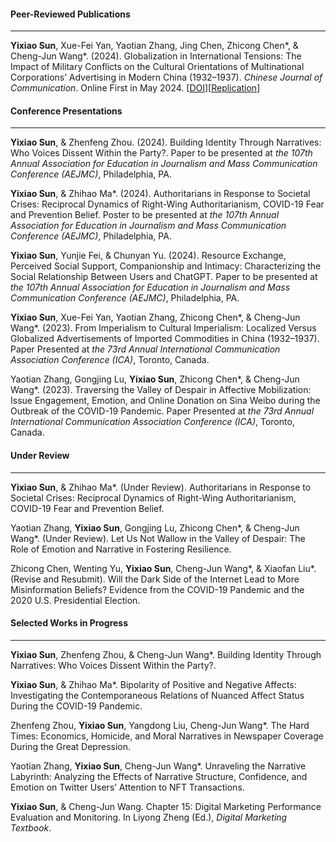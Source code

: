 #### **Peer-Reviewed Publications**

---

**Yixiao Sun**, Xue-Fei Yan, Yaotian Zhang, Jing Chen, Zhicong Chen\*, & Cheng-Jun Wang\*. (2024). Globalization in International Tensions: The Impact of Military Conflicts on the Cultural Orientations of Multinational Corporations’ Advertising in Modern China (1932–1937). _Chinese Journal of Communication_. Online First in May 2024. [[DOI](https://doi.org/10.1080/17544750.2024.2354698)][[Replication](https://doi.org/10.17605/OSF.IO/6S7AQ)]

#### **Conference Presentations**

---

**Yixiao Sun**, & Zhenfeng Zhou. (2024). Building Identity Through Narratives: Who Voices Dissent Within the Party?. Paper to be presented at _the 107th Annual Association for Education in Journalism and Mass Communication Conference (AEJMC)_, Philadelphia, PA.

**Yixiao Sun**, & Zhihao Ma\*. (2024). Authoritarians in Response to Societal Crises: Reciprocal Dynamics of Right-Wing Authoritarianism, COVID-19 Fear and Prevention Belief. Poster to be presented at _the 107th Annual Association for Education in Journalism and Mass Communication Conference (AEJMC)_, Philadelphia, PA.

**Yixiao Sun**, Yunjie Fei, & Chunyan Yu. (2024). Resource Exchange, Perceived Social Support, Companionship and Intimacy: Characterizing the Social Relationship Between Users and ChatGPT. Paper to be presented at _the 107th Annual Association for Education in Journalism and Mass Communication Conference (AEJMC)_, Philadelphia, PA.
    
**Yixiao Sun**, Xue-Fei Yan, Yaotian Zhang, Zhicong Chen\*, & Cheng-Jun Wang\*. (2023). From Imperialism to Cultural Imperialism: Localized Versus Globalized Advertisements of Imported Commodities in China (1932–1937). Paper Presented at _the 73rd Annual International Communication Association Conference (ICA)_, Toronto, Canada.

Yaotian Zhang, Gongjing Lu, **Yixiao Sun**, Zhicong Chen\*, & Cheng-Jun Wang\*. (2023). Traversing the Valley of Despair in Affective Mobilization: Issue Engagement, Emotion, and Online Donation on Sina Weibo during the Outbreak of the COVID-19 Pandemic. Paper Presented at _the 73rd Annual International Communication Association Conference (ICA)_, Toronto, Canada.


#### **Under Review**

---

**Yixiao Sun**, & Zhihao Ma\*. (Under Review). Authoritarians in Response to Societal Crises: Reciprocal Dynamics of Right-Wing Authoritarianism, COVID-19 Fear and Prevention Belief.

Yaotian Zhang, **Yixiao Sun**, Gongjing Lu, Zhicong Chen\*, & Cheng-Jun Wang\*. (Under Review). Let Us Not Wallow in the Valley of Despair: The Role of Emotion and Narrative in Fostering Resilience.

Zhicong Chen, Wenting Yu, **Yixiao Sun**, Cheng-Jun Wang\*, & Xiaofan Liu\*. (Revise and Resubmit). Will the Dark Side of the Internet Lead to More Misinformation Beliefs? Evidence from the COVID-19 Pandemic and the 2020 U.S. Presidential Election.


#### **Selected Works in Progress**

 ---

**Yixiao Sun**, Zhenfeng Zhou, & Cheng-Jun Wang\*. Building Identity Through Narratives: Who Voices Dissent Within the Party?.

**Yixiao Sun**, & Zhihao Ma\*. Bipolarity of Positive and Negative Affects: Investigating the Contemporaneous Relations of Nuanced Affect Status During the COVID-19 Pandemic.

Zhenfeng Zhou, **Yixiao Sun**, Yangdong Liu, Cheng-Jun Wang\*. The Hard Times: Economics, Homicide, and Moral Narratives in Newspaper Coverage During the Great Depression.

Yaotian Zhang, **Yixiao Sun**, Cheng-Jun Wang\*. Unraveling the Narrative Labyrinth: Analyzing the Effects of Narrative Structure, Confidence, and Emotion on Twitter Users’ Attention to NFT Transactions.

**Yixiao Sun**, & Cheng-Jun Wang. Chapter 15: Digital Marketing Performance Evaluation and Monitoring. In Liyong Zheng (Ed.), _Digital Marketing Textbook_.
